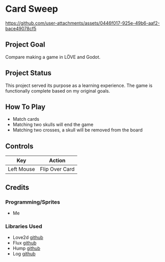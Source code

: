 # Card Sweep

https://github.com/user-attachments/assets/0446f017-925e-49b6-aaf2-bace49078cf5

## Project Goal
Compare making a game in LÖVE and Godot. 

## Project Status
This project served its purpose as a learning experience. The game is functionally complete based on my original goals.

## How To Play
-   Match cards
-   Matching two skulls will end the game
-   Matching two crosses, a skull will be removed from the board

## Controls 

|    Key     |     Action     |
| :--------: | :------------: |
| Left Mouse | Flip Over Card |

## Credits

### Programming/Sprites
- Me


### Libraries Used
- Love2d [github](https://github.com/love2d/love)
- Flux [github](https://github.com/rxi/flux)
- Hump [github](https://github.com/vrld/hump)
- Log [github](https://github.com/alterae/hello-love/blob/main/lib/log.lua)
